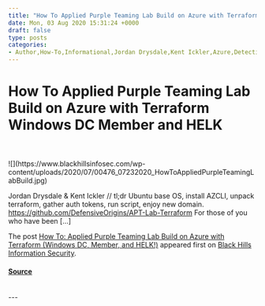 ```yaml
---
title: "How To Applied Purple Teaming Lab Build on Azure with Terraform Windows DC Member and HELK"
date: Mon, 03 Aug 2020 15:31:24 +0000
draft: false
type: posts
categories: 
- Author,How-To,Informational,Jordan Drysdale,Kent Ickler,Azure,Detection Lab,purple teaming,Terraform
---
```

# How To Applied Purple Teaming Lab Build on Azure with Terraform Windows DC Member and HELK

<br/>

<br/>
![](https://www.blackhillsinfosec.com/wp-content/uploads/2020/07/00476_07232020_HowToAppliedPurpleTeamingLabBuild.jpg)

Jordan Drysdale & Kent Ickler // tl;dr Ubuntu base OS, install AZCLI, unpack terraform, gather auth tokens, run script, enjoy new domain.  https://github.com/DefensiveOrigins/APT-Lab-Terraform For those of you who have been \[…\]

The post [How To: Applied Purple Teaming Lab Build on Azure with Terraform (Windows DC, Member, and HELK!)](https://www.blackhillsinfosec.com/how-to-applied-purple-teaming-lab-build-on-azure-with-terraform/) appeared first on [Black Hills Information Security](https://www.blackhillsinfosec.com).

#### [Source](https://www.blackhillsinfosec.com/how-to-applied-purple-teaming-lab-build-on-azure-with-terraform/)

<br/>
---

